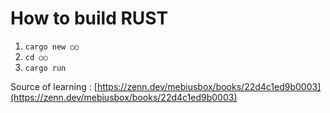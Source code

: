 # How to build RUST

1. `cargo new ○○`
2. `cd ○○`
3. `cargo run`

Source of learning : [https://zenn.dev/mebiusbox/books/22d4c1ed9b0003](https://zenn.dev/mebiusbox/books/22d4c1ed9b0003)
